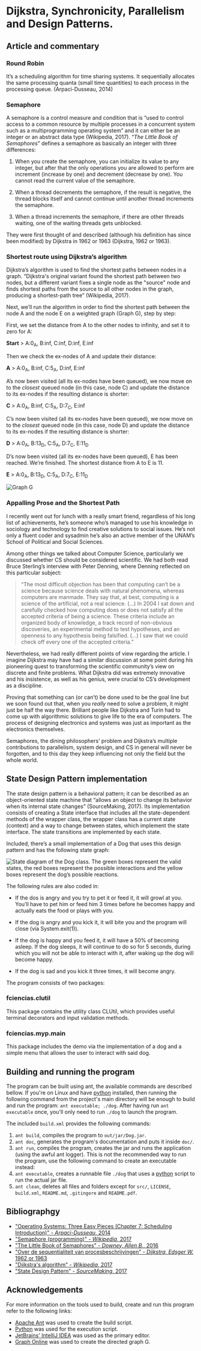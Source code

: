 Dijkstra, Synchronicity, Parallelism and Design Patterns.
=========================================================

Article and commentary
----------------------

### Round Robin

It’s a scheduling algorithm for time sharing systems. It sequentially allocates the same processing quanta (small time quantities) to each process in the processing queue. (Arpaci-Dusseau, 2014)

### Semaphore

A semaphore is a control measure and condition that is “used to control access to a common resource by multiple processes in a concurrent system such as a multiprogramming operating system” and it can either be an integer or an abstract data type (Wikipedia, 2017). “*The Little Book of Semaphores*” defines a semaphore as basically an integer with three differences:

1.  When you create the semaphore, you can initialize its value to any integer, but after that the only operations you are allowed to perform are increment (increase by one) and decrement (decrease by one). You cannot read the current value of the semaphore.

2.  When a thread decrements the semaphore, if the result is negative, the thread blocks itself and cannot continue until another thread increments the semaphore.

3.  When a thread increments the semaphore, if there are other threads waiting, one of the waiting threads gets unblocked.

They were first thought of and described (although his definition has since been modified) by Dijkstra in 1962 or 1963 (Dijkstra, 1962 or 1963).

### Shortest route using Dijkstra’s algorithm

Dijkstra’s algorithm is used to find the shortest paths between nodes in a graph. “Dijkstra's original variant found the shortest path between two nodes, but a different variant fixes a single node as the "source" node and finds shortest paths from the source to all other nodes in the graph, producing a shortest-path tree” (Wikipedia, 2017).

Next, we’ll run the algorithm in order to find the shortest path between the node A and the node E on a weighted graph (Graph G), step by step:

First, we set the distance from A to the other nodes to infinity, and set it to zero for A:

**Start** &gt; A:0<sub>A</sub>, B:inf, C:inf, D:inf, E:inf

Then we check the ex-nodes of A and update their distance:

**A** &gt; A:0<sub>A</sub>, B:inf, C:5<sub>A</sub>, D:inf, E:inf

A’s now been visited (all its ex-nodes have been queued), we now move on to the *closest* queued node (in this case, node C) and update the distance to its ex-nodes if the resulting distance is shorter:

**C** &gt; A:0<sub>A</sub>, B:inf, C:5<sub>A</sub>, D:7<sub>C</sub>, E:inf

C’s now been visited (all its ex-nodes have been queued), we now move on to the *closest* queued node (in this case, node D) and update the distance to its ex-nodes if the resulting distance is shorter:

**D** &gt; A:0<sub>A</sub>, B:13<sub>D</sub>, C:5<sub>A</sub>, D:7<sub>C</sub>, E:11<sub>D</sub>

D’s now been visited (all its ex-nodes have been queued), E has been reached. We’re finished. The shortest distance from A to E is 11.

**E** &gt; A:0<sub>A</sub>, B:13<sub>D</sub>, C:5<sub>A</sub>, D:7<sub>C</sub>, E:11<sub>D</sub>

<img src="https://i.imgur.com/S7POSLv.png" alt="Graph G"/>

### Appalling Prose and the Shortest Path

I recently went out for lunch with a really smart friend, regardless of his long list of achievements, he’s someone who’s managed to use his knowledge in sociology and technology to find creative solutions to social issues. He’s not only a fluent coder and sysadmin he’s also an active member of the UNAM’s School of Political and Social Sciences.

Among other things we talked about Computer Science, particularly we discussed whether CS should be considered scientific. We had both read Bruce Sterling’s interview with Peter Denning, where Denning reflected on this particular subject:

> “The most difficult objection has been that computing can’t be a science because science deals with natural phenomena, whereas computers are manmade. They say that, at best, computing is a science of the artificial, not a real science. (…) In 2004 I sat down and carefully checked how computing does or does not satisfy all the accepted criteria of being a science. These criteria include an organized body of knowledge, a track record of non-obvious discoveries, an experimental method to test hypotheses, and an openness to any hypothesis being falsified. (…) I saw that we could check off every one of the accepted criteria.”

Nevertheless, we had really different points of view regarding the article. I imagine Dijkstra may have had a similar discussion at some point during his pioneering quest to transforming the scientific community’s view on discrete and finite problems. What Dijkstra did was extremely innovative and his insistence, as well as his genius, were crucial to CS’s development as a discipline.

Proving that something can (or can’t) be done used to be the goal line but we soon found out that, when you *really* need to solve a problem, it might just be half the way there. Brilliant people like Dijkstra and Turin had to come up with algorithmic solutions to give life to the era of computers. The process of designing electronics and systems was just as important as the electronics themselves.

Semaphores, the dining philosophers’ problem and Dijkstra’s multiple contributions to parallelism, system design, and CS in general will never be forgotten, and to this day they keep influencing not only the field but the whole world.

State Design Pattern implementation
-----------------------------------

The state design pattern is a behavioral pattern; it can be described as an object-oriented state machine that “allows an object to change its behavior when its internal state changes” (SourceMaking, 2017). Its implementation consists of creating a State interface that includes all the state-dependent methods of the wrapper class, the wrapper class has a current state (context) and a way to change between states, which implement the state interface. The state transitions are implemented by each state.

Included, there’s a small implementation of a Dog that uses this design pattern and has the following state graph:

<img src="https://imgur.com/d3pzI7P.png" alt="State diagram of the Dog class. The green boxes represent the valid states, the red boxes represent the possible interactions and the yellow boxes represent the dog’s possible reactions." />

The following rules are also coded in:

-   If the dos is angry and you try to pet it or feed it, it will growl at you. You’ll have to pet him or feed him 3 times before he becomes happy and actually eats the food or plays with you.

-   If the dog is angry and you kick it, it will bite you and the program will close (via System.exit(1)).

-   If the dog is happy and you feed it, it will have a 50% of becoming asleep. If the dog sleeps, it will continue to do so for 5 seconds, during which you will not be able to interact with it, after waking up the dog will become happy.

-   If the dog is sad and you kick it three times, it will become angry.

The program consists of two packages:

### fciencias.clutil

This package contains the utility class CLUtil, which provides useful terminal decorators and input validation methods.

### fciencias.myp.main

This package includes the demo via the implementation of a dog and a simple menu that allows the user to interact with said dog.

Building and running the program
--------------------------------

The program can be built using ant, the available commands are described bellow. If you're on Linux and have [python](https://www.python.org/downloads/) installed, then running the following command from the project's main directory will be enough to build and run the program: `ant executable; ./dog`. After having run `ant executable` once, you'll only need to run `./dog` to launch the program.

The included `build.xml` provides the following commands:

1.  `ant build`, compiles the program to `out/jar/Dog.jar`.
2.  `ant doc`, generates the program's documentation and puts it inside `doc/`.
3.  `ant run`, compiles the program, creates the jar and runs the application (using the awful ant logger). This is not the recommended way to run the program, use the following command to create an executable instead:
4.  `ant executable`, creates a runnable file `./dog` that uses a [python](https://www.python.org/downloads/) script to run the actual jar file.
5.  `ant clean`, deletes all files and folders except for `src/`, `LICENSE`, `build.xml`, `README.md`, `.gitingore` and `README.pdf`.

Bibliographgy
-------------

-   ["Operating Systems: Three Easy Pieces (Chapter 7: Scheduling Introduction)" - *Arpaci-Dusseau*, 2014](http://pages.cs.wisc.edu/~remzi/OSTEP/cpu-sched.pdf)
-   ["Semaphore (programming)" - *Wikipedia*, 2017](https://en.wikipedia.org/wiki/Semaphore_(programming))
-   ["The Little Book of Semaphores" - *Downey, Allen B.*, 2016](http://greenteapress.com/semaphores/)
-   ["Over de sequentialiteit van procesbeschrijvingen" - *Dijkstra, Edsger W.* 1962 or 1963](http://www.cs.utexas.edu/users/EWD/ewd00xx/EWD35.PDF)
-   ["Dijkstra's algorithm" - *Wikipedia*, 2017](https://en.wikipedia.org/wiki/Dijkstra%27s_algorithm)
-   ["State Design Pattern" - *SourceMaking*, 2017](https://sourcemaking.com/design_patterns/state)

Acknowledgements
----------------

For more information on the tools used to build, create and run this program refer to the following links:

-   [Apache Ant](http://ant.apache.org/) was used to create the build script.
-   [Python](https://www.python.org/) was used for the execution script.
-   [JetBrains' IntelliJ IDEA](https://www.jetbrains.com/idea/) was used as the primary editor.
-   [Graph Online](http://graphonline.ru/en/) was used to create the directed graph G.

